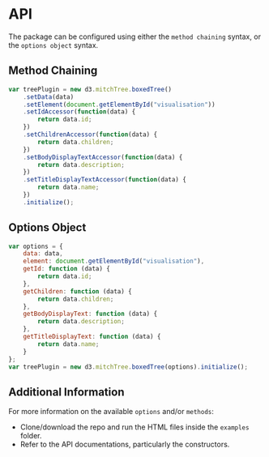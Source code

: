 # API

The package can be configured using either the `method chaining` syntax, or the `options object` syntax.

## Method Chaining

```javascript
var treePlugin = new d3.mitchTree.boxedTree()
    .setData(data)
    .setElement(document.getElementById("visualisation"))
    .setIdAccessor(function(data) {
        return data.id;
    })
    .setChildrenAccessor(function(data) {
        return data.children;
    })
    .setBodyDisplayTextAccessor(function(data) {
        return data.description;
    })
    .setTitleDisplayTextAccessor(function(data) {
        return data.name;
    })
    .initialize();
```

## Options Object

```javascript
var options = {
    data: data,
    element: document.getElementById("visualisation"),
    getId: function (data) {
        return data.id;
    },
    getChildren: function (data) {
        return data.children;
    },
    getBodyDisplayText: function (data) {
        return data.description;
    },
    getTitleDisplayText: function (data) {
        return data.name;
    }
};
var treePlugin = new d3.mitchTree.boxedTree(options).initialize();
```

## Additional Information

For more information on the available `options` and/or `methods`:
* Clone/download the repo and run the HTML files inside the `examples` folder.
* Refer to the API documentations, particularly the constructors.